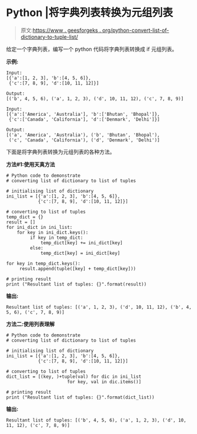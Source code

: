# Python |将字典列表转换为元组列表

> 原文:[https://www . geesforgeks . org/python-convert-list-of-dictionary-to-tuple-list/](https://www.geeksforgeeks.org/python-convert-list-of-dictionary-to-tuple-list/)

给定一个字典列表，编写一个 python 代码将字典列表转换成 if 元组列表。

**示例:**

```
Input: 
[{'a':[1, 2, 3], 'b':[4, 5, 6]}, 
 {'c':[7, 8, 9], 'd':[10, 11, 12]}]

Output: 
[('b', 4, 5, 6), ('a', 1, 2, 3), ('d', 10, 11, 12), ('c', 7, 8, 9)]

Input: 
[{'a':['America', 'Australia'], 'b':['Bhutan', 'Bhopal']},
 {'c':['Canada', 'California'], 'd':['Denmark', 'Delhi']}]

Output: 
[('a', 'America', 'Australia'), ('b', 'Bhutan', 'Bhopal'),
 ('c', 'Canada', 'California'), ('d', 'Denmark', 'Delhi')]

```

下面是将字典列表转换为元组列表的各种方法。

**方法#1:使用天真方法**

```
# Python code to demonstrate
# converting list of dictionary to list of tuples

# initialising list of dictionary
ini_list = [{'a':[1, 2, 3], 'b':[4, 5, 6]},
            {'c':[7, 8, 9], 'd':[10, 11, 12]}]

# converting to list of tuples
temp_dict = {}
result = []
for ini_dict in ini_list:
    for key in ini_dict.keys():
         if key in temp_dict:
             temp_dict[key] += ini_dict[key]
         else:
             temp_dict[key] = ini_dict[key]

for key in temp_dict.keys():
     result.append(tuple([key] + temp_dict[key]))

# printing result
print ("Resultant list of tuples: {}".format(result))
```

**输出:**

```
Resultant list of tuples: [('a', 1, 2, 3), ('d', 10, 11, 12), ('b', 4, 5, 6), ('c', 7, 8, 9)]

```

**方法二:使用列表理解**

```
# Python code to demonstrate
# converting list of dictionary to list of tuples

# initialising list of dictionary
ini_list = [{'a':[1, 2, 3], 'b':[4, 5, 6]},
            {'c':[7, 8, 9], 'd':[10, 11, 12]}]

# converting to list of tuples
dict_list = [(key, )+tuple(val) for dic in ini_list 
                       for key, val in dic.items()]

# printing result
print ("Resultant list of tuples: {}".format(dict_list))
```

**输出:**

```
Resultant list of tuples: [('b', 4, 5, 6), ('a', 1, 2, 3), ('d', 10, 11, 12), ('c', 7, 8, 9)]

```